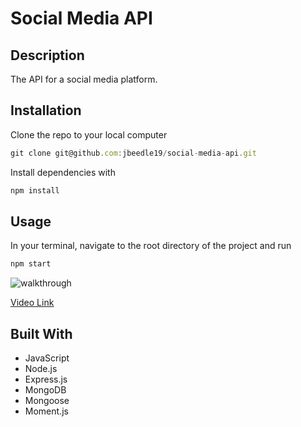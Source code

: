 # Social Media API
## Description
The API for a social media platform.
## Installation
Clone the repo to your local computer
```JavaScript
git clone git@github.com:jbeedle19/social-media-api.git
``` 
Install dependencies with 
```JavaScript
npm install
```
## Usage
In your terminal, navigate to the root directory of the project and run
```JavaScript
npm start
```

![walkthrough](./placeholder.gif)

[Video Link](placeholder-google-drive-link.com)
## Built With
* JavaScript
* Node.js
* Express.js
* MongoDB
* Mongoose
* Moment.js